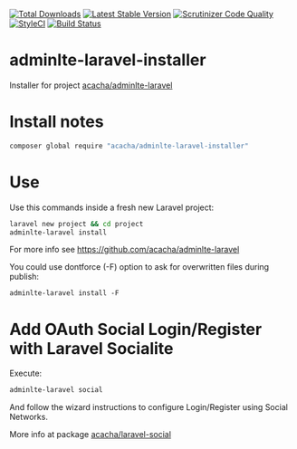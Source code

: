 [![Total Downloads](https://poser.pugx.org/acacha/adminlte-laravel-installer/downloads.png)](https://packagist.org/packages/acacha/adminlte-laravel-installer)
[![Latest Stable Version](https://poser.pugx.org/acacha/adminlte-laravel-installer/v/stable.png)](https://packagist.org/packages/acacha/adminlte-laravel-installer)
[![Scrutinizer Code Quality](https://scrutinizer-ci.com/g/acacha/adminlte-laravel-installer/badges/quality-score.png?b=master)](https://scrutinizer-ci.com/g/acacha/adminlte-laravel-installer/?branch=master)
[![StyleCI](https://styleci.io/repos/48875160/shield?branch=master)](https://styleci.io/repos/48875160)
[![Build Status](https://travis-ci.org/acacha/adminlte-laravel-installer.svg?branch=master)](https://travis-ci.org/acacha/adminlte-laravel-installer)

# adminlte-laravel-installer

Installer for project [acacha/adminlte-laravel](https://github.com/acacha/adminlte-laravel)

# Install notes

```bash
composer global require "acacha/adminlte-laravel-installer"
```

# Use

Use this commands inside a fresh new Laravel project:

```bash
laravel new project && cd project
adminlte-laravel install
```

For more info see https://github.com/acacha/adminlte-laravel

You could use dontforce (-F) option to ask for overwritten files during publish:

```
adminlte-laravel install -F
```


# Add OAuth Social Login/Register with Laravel Socialite

Execute:

```bash
adminlte-laravel social
```

And follow the wizard instructions to configure Login/Register using Social Networks.

More info at package [acacha/laravel-social](https://github.com/acacha/laravel-social)
